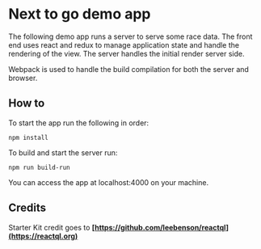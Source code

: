 # Next to go demo app

The following demo app runs a server to serve some race data. The front end uses
react and redux to manage application state and handle the rendering of the view.
The server handles the initial render server side.

Webpack is used to handle the build compilation for both the server and browser.

## How to

To start the app run the following in order:

```
npm install
```

To build and start the server run:

```
npm run build-run
```

You can access the app at localhost:4000 on your machine.

## Credits

Starter Kit credit goes to **[https://github.com/leebenson/reactql](https://reactql.org)**
